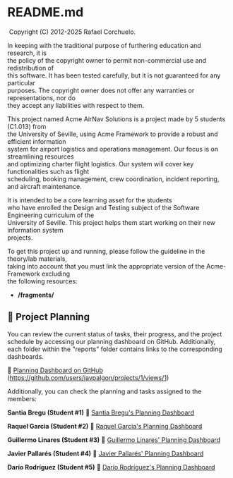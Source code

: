 # README.md
​
Copyright (C) 2012-2025 Rafael Corchuelo.
​

In keeping with the traditional purpose of furthering education and research, it is  
the policy of the copyright owner to permit non-commercial use and redistribution of  
this software. It has been tested carefully, but it is not guaranteed for any particular  
purposes. The copyright owner does not offer any warranties or representations, nor do  
they accept any liabilities with respect to them.
​

This project named Acme AirNav Solutions is a project made by 5 students (C1.013) from  
the University of Seville, using Acme Framework to provide a robust and efficient information  
system for airport logistics and operations management. Our focus is on streamlining resources  
and optimizing charter flight logistics. Our system will cover key functionalities such as flight  
scheduling, booking management, crew coordination, incident reporting, and aircraft maintenance.


It is intended to be a core learning asset for the students  
who have enrolled the Design and Testing subject of the Software Engineering curriculum of the  
University of Seville. This project helps them start working on their new information system  
projects.
​

To get this project up and running, please follow the guideline in the theory/lab materials,  
taking into account that you must link the appropriate version of the Acme-Framework excluding  
the following resources:
​
- **/fragments/**

## 📅 Project Planning

You can review the current status of tasks, their progress, and the project schedule by accessing our planning dashboard on GitHub. Additionally, each folder within the "reports" folder contains links to the corresponding dashboards.

🔗 [Planning Dashboard on GitHub](https://github.com/users/javpalgon/projects/1/views/1)
(https://github.com/users/javpalgon/projects/1/views/1)

Additionally, you can check the planning and tasks assigned to the members:

**Santia Bregu (Student #1)**
🔗 [Santia Bregu's Planning Dashboard](https://github.com/users/javpalgon/projects/1/views/9)

**Raquel Garcia (Student #2)**
🔗 [Raquel Garcia's Planning Dashboard](https://github.com/users/javpalgon/projects/1/views/10)

**Guillermo Linares (Student #3)**
🔗 [Guillermo Linares' Planning Dashboard](https://github.com/users/javpalgon/projects/1/views/11)

**Javier Pallarés (Student #4)**
🔗 [Javier Pallarés' Planning Dashboard](https://github.com/users/javpalgon/projects/1/views/12)

**Darío Rodríguez (Student #5)**
🔗 [Darío Rodríguez's Planning Dashboard](https://github.com/users/javpalgon/projects/1/views/13)
